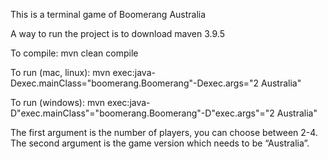 This is a terminal game of Boomerang Australia

 A way to run the project is to download maven 3.9.5
 
 To compile:
 mvn clean compile
 
 To run (mac, linux):
 mvn exec:java-Dexec.mainClass="boomerang.Boomerang"-Dexec.args="2 Australia"
 
 To run (windows):
 mvn exec:java-D"exec.mainClass"="boomerang.Boomerang"-D"exec.args"="2
 Australia"
 
The first argument is the number of players, you can choose between 2-4. The second
 argument is the game version which needs to be “Australia”.
